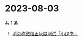 # 2023-08-03

共 1 条

<!-- BEGIN ZHIHUSEARCH -->
<!-- 最后更新时间 Thu Aug 03 2023 09:00:59 GMT+0800 (China Standard Time) -->
1. [消息称微信正灰度测试「小绿书」](https://www.zhihu.com/search?q=消息称微信正灰度测试「小绿书」)
<!-- END ZHIHUSEARCH -->
